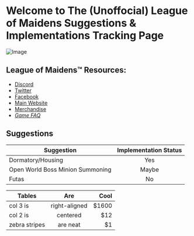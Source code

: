 Welcome to The (Unoffocial) League of Maidens Suggestions & Implementations Tracking Page
=========================================================================================
![Image](https://cdn.maidengaming.net/content/20170410000433/KE_Artist_LOM_2.jpg)
## League of Maidens™ Resources:
+ [Discord](https://discordapp.com/invite/5TU2NX9)
+ [Twitter](https://twitter.com/leagueofmaidens)
+ [Facebook](https://www.facebook.com/leagueofmaidens/)
+ [Main Website](https://www.maidengaming.net/)
+ [Merchandise](https://shop.maidengaming.net/)
+ [_Game FAQ_](https://www.maidengaming.net/faq/)

## Suggestions
| Suggestion | Implementation Status |
| ---------- |:---------------------:| 
| Dormatory/Housing | Yes |
| Open World Boss Minion Summoning | Maybe |
| Futas | No |

| Tables        | Are           | Cool  |
| ------------- |:-------------:| -----:|
| col 3 is      | right-aligned | $1600 |
| col 2 is      | centered      |   $12 |
| zebra stripes | are neat      |    $1 |
